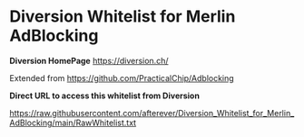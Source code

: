 # Diversion Whitelist for Merlin AdBlocking

**Diversion HomePage** https://diversion.ch/

Extended from https://github.com/PracticalChip/Adblocking

**Direct URL to access this whitelist from Diversion**

https://raw.githubusercontent.com/afterever/Diversion_Whitelist_for_Merlin_AdBlocking/main/RawWhitelist.txt
